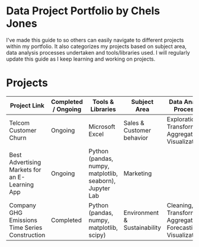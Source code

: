 # Data Project Portfolio by Chels Jones
I've made this guide to so others can easily navigate to different projects within my portfolio. It also categorizes my projects based on subject area, data analysis processes undertaken and tools/libraries used. I will regularly update this guide as I keep learning and working on projects.


# Projects

| Project Link | Completed / Ongoing | Tools & Libraries | Subject Area | Data Analysis Processes | Description
|---|---|---|---|---|---|
| Telcom Customer Churn | Ongoing | Microsoft Excel | Sales & Customer behavior | Exploration, Transformation, Aggregation, Visualization |   |
| Best Advertising Markets for an E-Learning App | Ongoing | Python (pandas, numpy, matplotlib, seaborn), Jupyter Lab |  Marketing |  |  |
| Company GHG Emissions Time Series Construction | Completed | Python (pandas, numpy, matplotlib, scipy) | Environment & Sustainability | Cleaning, Transformation, Aggregation, Forecasting, Visualization |   |
